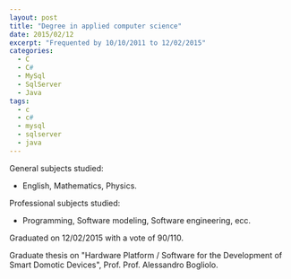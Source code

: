 ```yaml
---
layout: post
title: "Degree in applied computer science"
date: 2015/02/12
excerpt: "Frequented by 10/10/2011 to 12/02/2015"
categories:
  - C
  - C#
  - MySql
  - SqlServer
  - Java
tags:
  - c
  - c#
  - mysql
  - sqlserver
  - java
---
```


General subjects studied:
- English, Mathematics, Physics.

Professional subjects studied:
- Programming, Software modeling, Software engineering, ecc.

Graduated on 12/02/2015 with a vote of 90/110.

Graduate thesis on "Hardware Platform / Software for the Development of Smart Domotic Devices", Prof. Prof. Alessandro Bogliolo.
